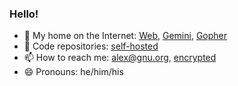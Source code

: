 ### Hello!

- 🏡 My home on the Internet:
    [Web](https://alexschroeder.ch/),
	[Gemini](gemini://alexschroeder.ch/),
	[Gopher](gopher://alexschroeder.ch/)
- 🎡 Code repositories: [self-hosted](https://alexschroeder.ch/cgit/)
- 📫 How to reach me: [alex@gnu.org](mailto:alex@gnu.org),
    [encrypted](https://alexschroeder.ch/openpgp/#0xdf9446eb7b7846387ccc018bc78ca29bacecfeae)
- 😄 Pronouns: he/him/his
